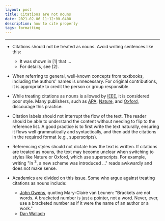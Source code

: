 ```yaml
---
layout: post
title: Citations are not nouns
date: 2021-02-06 11:12:00-0400
description: how to cite properly
tags: formatting
---
```


***

- Citations should not be treated as nouns. Avoid writing sentences like this:
  - It was shown in [1] that ...
  - For details, see [2].

- When referring to general, well-known concepts from textbooks, including the authors' names is unnecessary. For original contributions, it is appropriate to credit the person or group responsible.

- While treating citations as nouns is allowed by [IEEE](https://libraryguides.vu.edu.au/ieeereferencing/gettingstarted), it is considered poor style. Many publishers, such as [APA](https://apastyle.apa.org/style-grammar-guidelines/references/examples/journal-article-references), [Nature](https://www.nature.com/nature/for-authors/formatting-guide), and [Oxford](https://libguides.mq.edu.au/referencing/Oxford), discourage this practice.

- Citation labels should not interrupt the flow of the text. The reader should be able to understand the content without needing to flip to the reference list. A good practice is to first write the text naturally, ensuring it flows well grammatically and syntactically, and then add the citations in the required format (e.g., superscripts).

- Referencing styles should not dictate how the text is written. If citations are treated as nouns, the text may become unclear when switching to styles like Nature or Oxford, which use superscripts. For example, writing "In <sup>3</sup>, a new scheme was introduced ..." reads awkwardly and does not make sense.

- Academics are divided on this issue. Some who argue against treating citations as nouns include:
  - [John Owens](https://www.ece.ucdavis.edu/~jowens/biberrors.html), quoting Mary-Claire van Leunen: "Brackets are not words. A bracketed number is just a pointer, not a word. Never, ever, use a bracketed number as if it were the name of an author or a work."
  - [Dan Wallach](https://freedom-to-tinker.com/2011/02/25/public-service-rant-please-fix-your-bibliography/)
